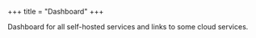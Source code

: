 +++
title = "Dashboard"
+++

Dashboard for all self-hosted services and links to some cloud services.
